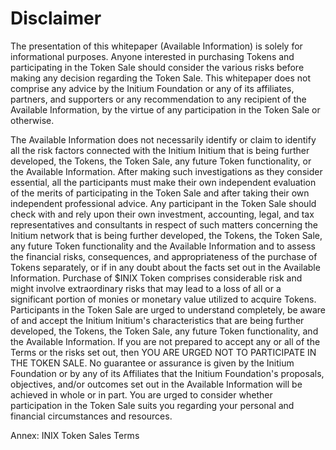 # Disclaimer

The presentation of this whitepaper (Available Information) is solely for informational purposes. Anyone interested in purchasing Tokens and participating in the Token Sale should consider the various risks before making any decision regarding the Token Sale. This whitepaper does not comprise any advice by the Initium Foundation or any of its affiliates, partners, and supporters or any recommendation to any recipient of the Available Information, by the virtue of any participation in the Token Sale or otherwise.&#x20;

The Available Information does not necessarily identify or claim to identify all the risk factors connected with the Initium Initium that is being further developed, the Tokens, the Token Sale, any future Token functionality, or the Available Information. After making such investigations as they consider essential, all the participants must make their own independent evaluation of the merits of participating in the Token Sale and after taking their own independent professional advice. Any participant in the Token Sale should check with and rely upon their own investment, accounting, legal, and tax representatives and consultants in respect of such matters concerning the Initium network that is being further developed, the Tokens, the Token Sale, any future Token functionality and the Available Information and to assess the financial risks, consequences, and appropriateness of the purchase of Tokens separately, or if in any doubt about the facts set out in the Available Information. Purchase of $INIX Token comprises considerable risk and might involve extraordinary risks that may lead to a loss of all or a significant portion of monies or monetary value utilized to acquire Tokens. Participants in the Token Sale are urged to understand completely, be aware of and accept the Initium Initium's characteristics that are being further developed, the Tokens, the Token Sale, any future Token functionality, and the Available Information. If you are not prepared to accept any or all of the Terms or the risks set out, then YOU ARE URGED NOT TO PARTICIPATE IN THE TOKEN SALE. No guarantee or assurance is given by the Initium Foundation or by any of its Affiliates that the Initium Foundation's proposals, objectives, and/or outcomes set out in the Available Information will be achieved in whole or in part. You are urged to consider whether participation in the Token Sale suits you regarding your personal and financial circumstances and resources.&#x20;

Annex: INIX Token Sales Terms

